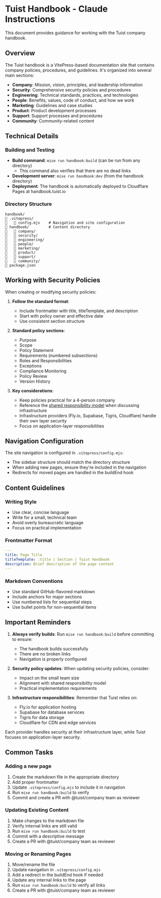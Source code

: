 # Tuist Handbook - Claude Instructions

This document provides guidance for working with the Tuist company handbook.

## Overview

The Tuist handbook is a VitePress-based documentation site that contains company policies, procedures, and guidelines. It's organized into several main sections:

- **Company**: Mission, vision, principles, and leadership information
- **Security**: Comprehensive security policies and procedures
- **Engineering**: Technical standards, practices, and technologies
- **People**: Benefits, values, code of conduct, and how we work
- **Marketing**: Guidelines and case studies
- **Product**: Product development processes
- **Support**: Support processes and procedures
- **Community**: Community-related content

## Technical Details

### Building and Testing

- **Build command**: `mise run handbook:build` (can be run from any directory)
  - This command also verifies that there are no dead links
- **Development server**: `mise run handbook:dev` (from the handbook directory)
- **Deployment**: The handbook is automatically deployed to Cloudflare Pages at handbook.tuist.io

### Directory Structure

```
handbook/
   .vitepress/
      config.mjs    # Navigation and site configuration
   handbook/         # Content directory
      company/
      security/
      engineering/
      people/
      marketing/
      product/
      support/
      community/
   package.json
```

## Working with Security Policies

When creating or modifying security policies:

1. **Follow the standard format**:
   - Include frontmatter with title, titleTemplate, and description
   - Start with policy owner and effective date
   - Use consistent section structure

2. **Standard policy sections**:
   - Purpose
   - Scope
   - Policy Statement
   - Requirements (numbered subsections)
   - Roles and Responsibilities
   - Exceptions
   - Compliance Monitoring
   - Policy Review
   - Version History

3. **Key considerations**:
   - Keep policies practical for a 4-person company
   - Reference the [shared responsibility model](/security/shared-responsibility-model) when discussing infrastructure
   - Infrastructure providers (Fly.io, Supabase, Tigris, Cloudflare) handle their own layer security
   - Focus on application-layer responsibilities

## Navigation Configuration

The site navigation is configured in `.vitepress/config.mjs`:

- The sidebar structure should match the directory structure
- When adding new pages, ensure they're included in the navigation
- Redirects for moved pages are handled in the buildEnd hook

## Content Guidelines

### Writing Style

- Use clear, concise language
- Write for a small, technical team
- Avoid overly bureaucratic language
- Focus on practical implementation

### Frontmatter Format

```yaml
---
title: Page Title
titleTemplate: :title | Section | Tuist Handbook
description: Brief description of the page content
---
```

### Markdown Conventions

- Use standard GitHub-flavored markdown
- Include anchors for major sections
- Use numbered lists for sequential steps
- Use bullet points for non-sequential items

## Important Reminders

1. **Always verify builds**: Run `mise run handbook:build` before committing to ensure:
   - The handbook builds successfully
   - There are no broken links
   - Navigation is properly configured

2. **Security policy updates**: When updating security policies, consider:
   - Impact on the small team size
   - Alignment with shared responsibility model
   - Practical implementation requirements

3. **Infrastructure responsibilities**: Remember that Tuist relies on:
   - Fly.io for application hosting
   - Supabase for database services
   - Tigris for data storage
   - Cloudflare for CDN and edge services

Each provider handles security at their infrastructure layer, while Tuist focuses on application-layer security.

## Common Tasks

### Adding a new page

1. Create the markdown file in the appropriate directory
2. Add proper frontmatter
3. Update `.vitepress/config.mjs` to include it in navigation
4. Run `mise run handbook:build` to verify
5. Commit and create a PR with @tuist/company team as reviewer

### Updating Existing Content

1. Make changes to the markdown file
2. Verify internal links are still valid
3. Run `mise run handbook:build` to test
4. Commit with a descriptive message
5. Create a PR with @tuist/company team as reviewer

### Moving or Renaming Pages

1. Move/rename the file
2. Update navigation in `.vitepress/config.mjs`
3. Add a redirect in the buildEnd hook if needed
4. Update any internal links to the page
5. Run `mise run handbook:build` to verify all links
6. Create a PR with @tuist/company team as reviewer
